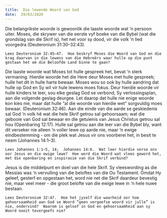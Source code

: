 ```yaml
---
title:  Die lewende Woord van God
date:  29/03/2020
---
```


Die belangrikste woorde is gewoonlik die laaste woorde wat ‘n persoon uiter.  Moses, die skrywer van die eerste vyf boeke van die Bybel (wat die grondslag van die Skrif is), het net voor sy dood, vir die volk ‘n lied voorgedra (Deuteronium 31:30–32:43).

`Lees Deuteronium 32:45–47.  Hoe beskryf Moses die Woord van God en die krag daarvan in die lewens van die Hebreërs waar hulle op die punt gestaan het om die Beloofde Land binne te gaan?`

Die laaste woorde wat Moses tot hulle gespreek het, bevat ‘n sterk vermaning. Hierdie woorde het die Here deur Moses met hulle gespreek;  hulle het dit in hulle harte bewaar. Moses wou so ook by hulle aandring dat hulle op God en Sy wil vir hule lewens moes fokus. Deur hierdie woorde vir hulle kinders te leer, sou elke geslag God se verbond, Sy verlossingsplan, aan die volgende geslag  deurgee.  Let daarop dat hulle nie enige woorde kon kies nie, maar dat hulle “al die woorde van hierdie wet” sorgvuldig moes bewaar. (Deuteronium 32:46). Aan die einde van die aarde se geskiedenis sal God ‘n volk hê wat die hele Skrif getrou sal gehoorsaam; wat die gebooie van God sal bewaar en die getuienis van Jesus Christus getrou sal hou (Openbaring 12:17). Hulle sal getrou aan die leer van die Bybel bly, want dit verseker nie alleen ‘n voller lewe op aarde nie, maar ‘n ewige eindbestemming - om die plek wat Jesus vir ons  voorberei het, in besit te neem (Johannes 14:1–3).

`Lees Johannes 1:1–5, 14;  Johannes 14:6.  Wat leer hierdie verse ons oor Jesus en die ewige lewe?  Hoe word die Woord wat vlees geword het, met die openbaring en inspirasie van die Skrif verbind?`

Jesus is die middelpunt en doel van die hele Skrif.  Sy vleeswording as die Messias was ‘n vervulling van die beloftes van die Ou Testament.  Omdat Hy geleef, gesterf en opgestaan het, word nie net die Skrif daardeur bevestig nie, maar veel meer - die groot belofte van die ewige lewe in ‘n hele nuwe bestaan.

`Lees Deuteronium 32:47.  Hoe het jyself die waarheid oor hoe gehoorsaamheid aan God se Woord “geen vergeefse woord vir julle” is nie, ondervind?  Waarom is geloof in God en gehoorsaamheid aan sy Woord nooit tevergeefs nie?`